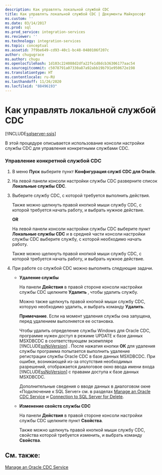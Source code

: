 ```yaml
---
description: Как управлять локальной службой CDC
title: Как управлять локальной службой CDC | Документы Майкрософт
ms.custom: ''
ms.date: 03/14/2017
ms.prod: sql
ms.prod_service: integration-services
ms.reviewer: ''
ms.technology: integration-services
ms.topic: conceptual
ms.assetid: 7f9be649-cd93-40c1-bc48-0480106f207c
author: chugugrace
ms.author: chugu
ms.openlocfilehash: 1d103c224088d2dfa22fe1d8dcb36306177aac54
ms.sourcegitcommit: c5078791a07330a87a92abb19b791e950672e198
ms.translationtype: HT
ms.contentlocale: ru-RU
ms.lasthandoff: 11/26/2020
ms.locfileid: "88496193"
---
```

# <a name="how-to-manage-a-local-cdc-service"></a>Как управлять локальной службой CDC

[!INCLUDE[sqlserver-ssis](../../includes/applies-to-version/sqlserver-ssis.md)]


  В этой процедуре описывается использование консоли настройки службы CDC для управления конкретными службами CDC.  
  
### <a name="to-manage-a-specific-cdc-service"></a>Управление конкретной службой CDC  
  
1.  В меню **Пуск** выберите пункт **Конфигурация служб CDC для Oracle**.  
  
2.  На левой панели консоли настройки службы CDC разверните список **Локальные службы CDC**.  
  
3.  Выберите службу CDC, с которой требуется выполнить действия.  
  
     Также можно щелкнуть правой кнопкой мыши службу CDC, с которой требуется начать работу, и выбрать нужное действие.  
  
     **OR**  
  
     На левой панели консоли настройки службы CDC выберите пункт **Локальные службы CDC** и в средней части консоли настройки службы CDC выберите службу, с которой необходимо начать работу.  
  
     Также можно щелкнуть правой кнопкой мыши службу CDC, с которой требуется начать работу, и выбрать нужное действие.  
  
4.  При работе со службой CDC можно выполнять следующие задачи.  
  
    -   **Удаление службы**  
  
         На панели **Действия** в правой стороне консоли настройки службы CDC щелкните **Удалить** , чтобы удалить службу.  
  
         Можно также щелкнуть правой кнопкой мыши службу CDC, которую необходимо удалить, и выбрать команду **Удалить**.  
  
         **Примечание**. Если на момент удаления службы она запущена, перед удалением выполняется ее остановка.  
  
         Чтобы удалить определение службы Windows для Oracle CDC, программе нужен доступ в режиме UPDATE к базе данных MSXDBCDC в соответствующем экземпляре [!INCLUDE[ssNoVersion](../../includes/ssnoversion-md.md)] . После нажатия кнопки **ОК** для удаления службы программа попытается выполнить удаление регистрации службы Oracle CDC в базе данных MSXDBCDC. При ошибке, возникающей из-за отсутствия необходимых разрешений, отображается диалоговое окно ввода имени входа [!INCLUDE[ssNoVersion](../../includes/ssnoversion-md.md)] с правами доступа к базе данных MSXDBCDC.  
  
         Дополнительные сведения о вводе данных в диалоговом окне «Подключение к SQL Server» см. в разделах [Manage an Oracle CDC Service](../../integration-services/change-data-capture/manage-an-oracle-cdc-service.md) и [Connection to SQL Server for Delete](../../integration-services/change-data-capture/connection-to-sql-server-for-delete.md).  
  
    -   **Изменение свойств службы CDC**  
  
         На панели **Действия** в правой стороне консоли настройки службы CDC щелкните пункт **Свойства**.  
  
         Также можно щелкнуть правой кнопкой мыши службу CDC, свойства которой требуется изменить, и выбрать команду **Свойства**.  
  
## <a name="see-also"></a>См. также:  
 [Manage an Oracle CDC Service](../../integration-services/change-data-capture/manage-an-oracle-cdc-service.md)  
  
  
